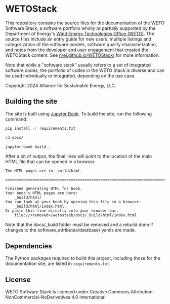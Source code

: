 
# WETOStack

This repository contains the source files for the documentation of the WETO Software Stack, a software portfolio wholly or partially supported by the Department of Energy's [Wind Energy Technologies Office (WETO)](https://www.energy.gov/eere/wind/wind-energy-technologies-office).  The source files include an entry guide for new users, multiple listings and categorization of the software models, software quality characterization, and notes from the developer and user engagement that created the WETOStack content. See [nrel.github.io/WETOStack/](https://nrel.github.io/WETOStack/) for more information.

Note that while a "software stack" usually refers to a set of integrated software codes, the portfolio of codes in the WETO Stack is diverse and can be used individually or integrated, depending on the use case. 

Copyright 2024 Alliance for Sustainable Energy, LLC.

## Building the site

The site is built using [Jupyter Book](https://jupyterbook.org/intro.html).
To build the site, run the following command:

```bash
pip install -r requirements.txt

cd docs/

jupyter-book build .
```

After a bit of output, the final lines will point to the location of the main HTML file
that can be opened in a browser:

```
The HTML pages are in _build/html.

===============================================================================

Finished generating HTML for book.
Your book's HTML pages are here:
    _build/html/
You can look at your book by opening this file in a browser:
    _build/html/index.html
Or paste this line directly into your browser bar:
    file://<removed>/wetostack/docs/_build/html/index.html

```
Note that the docs/_build folder must be removed and a rebuild done if changes to the software_attributes/database/ yamls are made.

## Dependencies

The Python packages required to build this project, including those for the documentation site,
are listed in `requirements.txt`.

## License

WETO Software Stack is licensed under Creative Commons Attribution-NonCommercial-NoDerivatives 4.0 International
